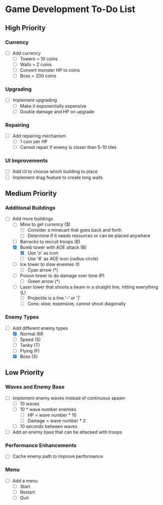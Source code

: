 # Game Development To-Do List

## High Priority

### Currency
- [ ] Add currency
  - [ ] Towers = 10 coins
  - [ ] Walls = 2 coins
  - [ ] Convert monster HP to coins
  - [ ] Boss = 200 coins

### Upgrading
- [ ] Implement upgrading
  - [ ] Make it exponentially expensive
  - [ ] Double damage and HP on upgrade

### Repairing
- [ ] Add repairing mechanism
  - [ ] 1 coin per HP
  - [ ] Cannot repair if enemy is closer than 5-10 tiles

### UI Improvements
- [ ] Add UI to choose which building to place
- [ ] Implement drag feature to create long walls

## Medium Priority

### Additional Buildings
- [ ] Add more buildings
  - [ ] Mine to get currency ($)
    - [ ] Consider a minecart that goes back and forth
    - [ ] Determine if it needs resources or can be placed anywhere
  - [ ] Barracks to recruit troops (B)
  - [X] Bomb tower with AOE attack (B)
    - [X] Use 'o' as icon
    - [ ] Use '#' as AOE icon (radius circle)
  - [ ] Ice tower to slow enemies (I)
    - [ ] Cyan arrow (*)
  - [ ] Poison tower to do damage over time (P)
    - [ ] Green arrow (*)
  - [ ] Laser tower that shoots a beam in a straight line, hitting everything (L)
    - [ ] Projectile is a line '-' or '|'
    - [ ] Cons: slow, expensive, cannot shoot diagonally

### Enemy Types
- [ ] Add different enemy types
  - [X] Normal (M)
  - [ ] Speed (S)
  - [ ] Tanky (T)
  - [ ] Flying (F)
  - [X] Boss (X)

## Low Priority

### Waves and Enemy Base
- [ ] Implement enemy waves instead of continuous spawn
  - [ ] 10 waves
  - [ ] 10 * wave number enemies
    - [ ] HP = wave number * 10
    - [ ] Damage = wave number * 2
  - [ ] 10 seconds between waves
- [ ] Add an enemy base that can be attacked with troops

### Performance Enhancements
- [ ] Cache enemy path to improve performance

### Menu
- [ ] Add a menu
  - [ ] Start
  - [ ] Restart
  - [ ] Quit
